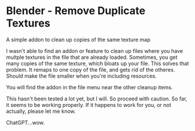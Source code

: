 # Blender - Remove Duplicate Textures
 A simple addon to clean up copies of the same texture map

 I wasn't able to find an addon or feature to clean up files where you have multple textures in the file that are already loaded.
 Sometimes, you get many copies of the same texture, which bloats up your file. This solves that problem.
 It remaps to one copy of the file, and gets rid of the otheres. Should make the file smaller when you're including resources.

 You will find the addon in the file menu near the other cleanup items.

 This hasn't been tested a lot yet, but I will. So proceed with caution. So far, it seems to be working properly.
 If it happens to work for you, or not actually, please let me know.

 ChatGPT...wow.
